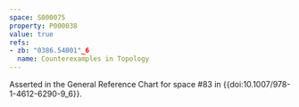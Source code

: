 ```yaml
---
space: S000075
property: P000038
value: true
refs:
- zb: "0386.54001"_6
  name: Counterexamples in Topology
---
```


Asserted in the General Reference Chart for space #83 in
{{doi:10.1007/978-1-4612-6290-9_6}}.

